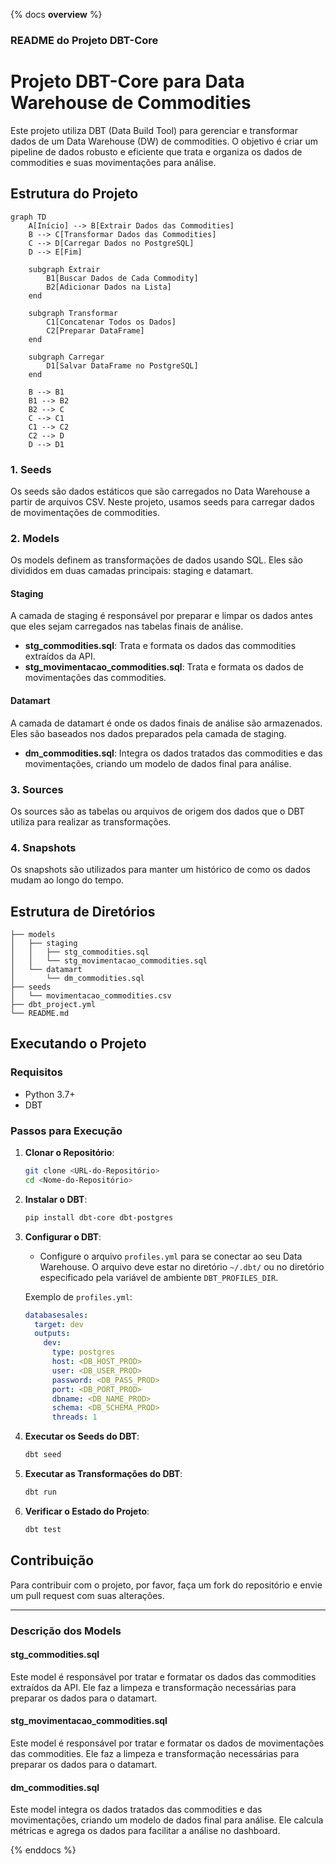 {% docs __overview__ %}

### README do Projeto DBT-Core

# Projeto DBT-Core para Data Warehouse de Commodities

Este projeto utiliza DBT (Data Build Tool) para gerenciar e transformar dados de um Data Warehouse (DW) de commodities. O objetivo é criar um pipeline de dados robusto e eficiente que trata e organiza os dados de commodities e suas movimentações para análise.

## Estrutura do Projeto

```mermaid
graph TD
    A[Início] --> B[Extrair Dados das Commodities]
    B --> C[Transformar Dados das Commodities]
    C --> D[Carregar Dados no PostgreSQL]
    D --> E[Fim]

    subgraph Extrair
        B1[Buscar Dados de Cada Commodity]
        B2[Adicionar Dados na Lista]
    end

    subgraph Transformar
        C1[Concatenar Todos os Dados]
        C2[Preparar DataFrame]
    end

    subgraph Carregar
        D1[Salvar DataFrame no PostgreSQL]
    end

    B --> B1
    B1 --> B2
    B2 --> C
    C --> C1
    C1 --> C2
    C2 --> D
    D --> D1
```

### 1. Seeds

Os seeds são dados estáticos que são carregados no Data Warehouse a partir de arquivos CSV. Neste projeto, usamos seeds para carregar dados de movimentações de commodities.

### 2. Models

Os models definem as transformações de dados usando SQL. Eles são divididos em duas camadas principais: staging e datamart.

#### Staging

A camada de staging é responsável por preparar e limpar os dados antes que eles sejam carregados nas tabelas finais de análise.

- __stg_commodities.sql__: Trata e formata os dados das commodities extraídos da API.
- __stg_movimentacao_commodities.sql__: Trata e formata os dados de movimentações das commodities.

#### Datamart

A camada de datamart é onde os dados finais de análise são armazenados. Eles são baseados nos dados preparados pela camada de staging.

- __dm_commodities.sql__: Integra os dados tratados das commodities e das movimentações, criando um modelo de dados final para análise.

### 3. Sources

Os sources são as tabelas ou arquivos de origem dos dados que o DBT utiliza para realizar as transformações.

### 4. Snapshots

Os snapshots são utilizados para manter um histórico de como os dados mudam ao longo do tempo.

## Estrutura de Diretórios

```plaintext
├── models
│   ├── staging
│   │   ├── stg_commodities.sql
│   │   └── stg_movimentacao_commodities.sql
│   └── datamart
│       └── dm_commodities.sql
├── seeds
│   └── movimentacao_commodities.csv
├── dbt_project.yml
└── README.md
```

## Executando o Projeto

### Requisitos

- Python 3.7+
- DBT

### Passos para Execução

1. __Clonar o Repositório__:

   ```bash
   git clone <URL-do-Repositório>
   cd <Nome-do-Repositório>
   ```

2. __Instalar o DBT__:

   ```bash
   pip install dbt-core dbt-postgres
   ```

3. __Configurar o DBT__:
   - Configure o arquivo `profiles.yml` para se conectar ao seu Data Warehouse. O arquivo deve estar no diretório `~/.dbt/` ou no diretório especificado pela variável de ambiente `DBT_PROFILES_DIR`.

   Exemplo de `profiles.yml`:

   ```yaml
   databasesales:
     target: dev
     outputs:
       dev:
         type: postgres
         host: <DB_HOST_PROD>
         user: <DB_USER_PROD>
         password: <DB_PASS_PROD>
         port: <DB_PORT_PROD>
         dbname: <DB_NAME_PROD>
         schema: <DB_SCHEMA_PROD>
         threads: 1
   ```

4. __Executar os Seeds do DBT__:

   ```bash
   dbt seed
   ```

5. __Executar as Transformações do DBT__:

   ```bash
   dbt run
   ```

6. __Verificar o Estado do Projeto__:

   ```bash
   dbt test
   ```

## Contribuição

Para contribuir com o projeto, por favor, faça um fork do repositório e envie um pull request com suas alterações.

---

### Descrição dos Models

#### stg_commodities.sql

Este model é responsável por tratar e formatar os dados das commodities extraídos da API. Ele faz a limpeza e transformação necessárias para preparar os dados para o datamart.

#### stg_movimentacao_commodities.sql

Este model é responsável por tratar e formatar os dados de movimentações das commodities. Ele faz a limpeza e transformação necessárias para preparar os dados para o datamart.

#### dm_commodities.sql

Este model integra os dados tratados das commodities e das movimentações, criando um modelo de dados final para análise. Ele calcula métricas e agrega os dados para facilitar a análise no dashboard.

{% enddocs %}
